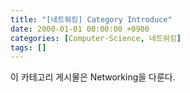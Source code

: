 ```yaml
---
title: "[네트워킹] Category Introduce"
date: 2000-01-01 00:00:00 +0900
categories: [Computer-Science, 네트워킹]
tags: []
---
```


이 카테고리 게시물은 Networking을 다룬다.